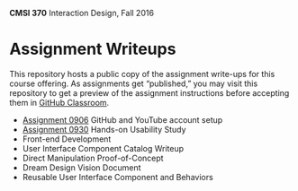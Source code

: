**CMSI 370** Interaction Design, Fall 2016

# Assignment Writeups
This repository hosts a public copy of the assignment write-ups for this course offering. As assignments get “published,” you may visit this repository to get a preview of the assignment instructions before accepting them in [GitHub Classroom](https://classroom.github.com).

- [Assignment 0906](http://myweb.lmu.edu/dondi/fall2016/cmsi370/cmsi370-fall2016-hw0906.pdf) GitHub and YouTube account setup
- [Assignment 0930](hands-on-usability-study.md) Hands-on Usability Study
- Front-end Development
- User Interface Component Catalog Writeup
- Direct Manipulation Proof-of-Concept
- Dream Design Vision Document
- Reusable User Interface Component and Behaviors
